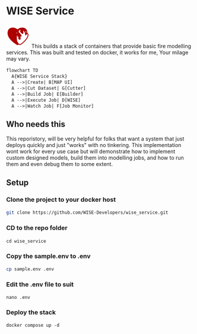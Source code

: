 # WISE Service

![Wise Logo](public/images/favicon-64.png)
This builds a stack of containers that provide basic fire modelling services.
This was built and tested on docker, it works for me, Your milage may vary.

```mermaid
flowchart TD
  A{WISE Service Stack}
  A -->|Create| B[MAP UI]
  A -->|Cut Dataset| G[Cutter]
  A -->|Build Job| E[Builder]
  A -->|Execute Job| D[WISE]
  A -->|Watch Job| F[Job Monitor]
```

## Who needs this

This reporistory, will be very helpful for folks that want a system that just deploys quickly and just "works" with no tinkering. This implementation wont work for every use case but will demonstrate how to implement custom designed models, build them into modelling jobs, and how to run them and even debug them to some extent.

## Setup

### Clone the project to your docker host

```sh
git clone https://github.com/WISE-Developers/wise_service.git
```

### CD to the repo folder

```SH
cd wise_service
```

### Copy the sample.env to .env

```sh
cp sample.env .env
```

### Edit the .env file to suit

```SH
nano .env
```

### Deploy the stack

```SH
docker compose up -d
```

